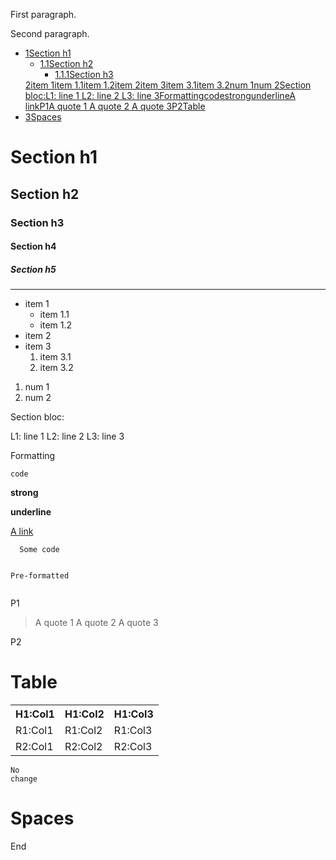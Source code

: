 <p>First paragraph.</p><p>Second paragraph.<div class="wiki-toc"><ul class="wiki-toc-entry"><li class="wiki-toc-entry"><a class="wiki-toc-ref" href="#section_1"><span class="wiki-toc-level">1</span><span class="wiki-toc-title">Section h1</span></a><ul class="wiki-toc-entry"><li class="wiki-toc-entry"><a class="wiki-toc-ref" href="#section_1_1"><span class="wiki-toc-level">1.1</span><span class="wiki-toc-title">Section h2</span></a><ul class="wiki-toc-entry"><li class="wiki-toc-entry"><a class="wiki-toc-ref" href="#section_1_1_1"><span class="wiki-toc-level">1.1.1</span><span class="wiki-toc-title">Section h3</span></a></li></ul></li></ul><a class="wiki-toc-ref" href="#section_2"><span class="wiki-toc-level">2</span><span class="wiki-toc-title">item 1item 1.1item 1.2item 2item 3item 3.1item 3.2num 1num 2Section bloc:L1: line 1 L2: line 2 L3: line 3FormattingcodestrongunderlineA linkP1A quote 1 A quote 2 A quote 3P2Table</span></a></li><li class="wiki-toc-entry"><a class="wiki-toc-ref" href="#section_3"><span class="wiki-toc-level">3</span><span class="wiki-toc-title">Spaces</span></a></li></ul></div></p><h1 id="section_1">Section h1</h1><h2 id="section_1_1">Section h2</h2><h3 id="section_1_1_1">Section h3</h3><h4 id="section_1_1_1_1">Section h4</h4><h5 id="section_1_1_1_1_1">Section h5</h5><hr /><ul><li>item 1<ul><li>item 1.1</li><li>item 1.2</li></ul></li><li>item 2</li><li>item 3<ol><li>item 3.1</li><li>item 3.2</li></ol></li></ul><ol><li>num 1</li><li>num 2</li></ol><p>Section bloc:</p><p>L1: line 1 L2: line 2 L3: line 3</p><p>Formatting</p><p><code>code</code></p><p><strong>strong</strong></p><p><strong>underline</strong></p><p><a href="https://link-url/">A link</a></p><pre><code>  Some code
  
  Pre-formatted
</code></pre><p>P1</p><blockquote><p>A quote 1 A quote 2 A quote 3</p></blockquote><p>P2</p><h1 id="section_2">Table</h1><table class="wiki-table"><tr><th>H1:Col1</th><th>H1:Col2</th><th>H1:Col3</th></tr><tr><td>R1:Col1</td><td>R1:Col2</td><td>R1:Col3</td></tr><tr><td>R2:Col1</td><td>R2:Col2</td><td>R2:Col3</td></tr></table><p><code>No change</code></p><h1 id="section_3">Spaces<code></h1></code><p>End</p>
